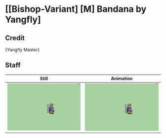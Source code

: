 # [\[Bishop-Variant\] \[M\] Bandana by Yangfly]

## Credit

{Yangfly Master}
	
## Staff

| Still | Animation |
| :---: | :-------: |
| ![Staff still](./Staff_000.png) | ![Staff animation](./Staff.gif) |

